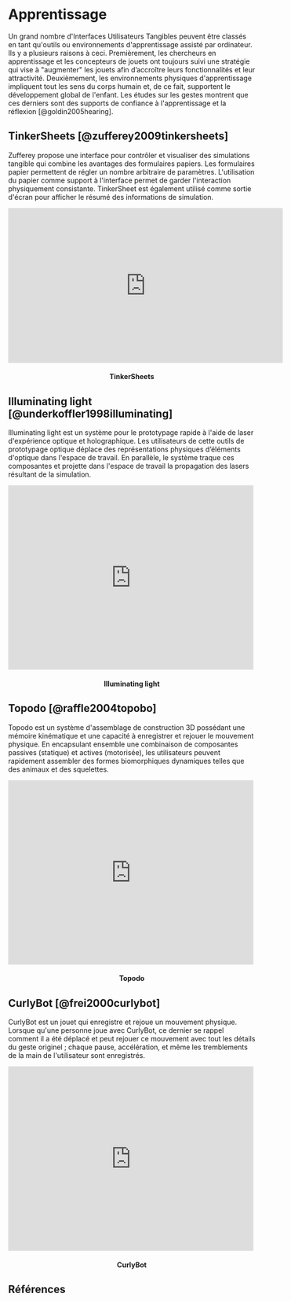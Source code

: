 # Apprentissage

Un grand nombre d'Interfaces Utilisateurs Tangibles peuvent être classés en tant qu'outils ou environnements d'apprentissage assisté par ordinateur.
Ils y a plusieurs raisons à ceci. Premièrement, les chercheurs en apprentissage et les concepteurs de jouets ont toujours suivi une stratégie qui vise à "augmenter" les jouets afin d’accroître leurs fonctionnalités et leur attractivité. Deuxièmement, les environnements physiques d'apprentissage impliquent tout les sens du corps humain et, de ce fait, supportent le développement global de l'enfant. Les études sur les gestes montrent que ces derniers sont des supports de confiance à l'apprentissage et la réflexion [@goldin2005hearing]. 

## TinkerSheets [@zufferey2009tinkersheets]

Zufferey propose une interface pour contrôler et visualiser des simulations tangible qui combine les avantages des formulaires papiers. Les formulaires papier permettent de régler un nombre arbitraire de paramètres. L'utilisation du papier comme support à l'interface permet de garder l'interaction physiquement consistante.
TinkerSheet est également utilisé comme sortie d'écran pour afficher le résumé des informations de simulation.

<iframe width="560" height="315" src="https://www.youtube.com/embed/Bms4_i9DI2g" frameborder="0" allowfullscreen></iframe>
<h4 style="text-align:center">TinkerSheets</h4>

## Illuminating light [@underkoffler1998illuminating]

Illuminating light est un système pour le prototypage rapide à l'aide de laser d'expérience optique et holographique.
Les utilisateurs de cette outils de prototypage optique déplace des représentations physiques d’éléments d'optique dans l'espace de travail. En parallèle, le système traque ces composantes et projette dans l'espace de travail la propagation des lasers résultant de la simulation.

<iframe src="https://player.vimeo.com/video/48600709" width="500" height="375" frameborder="0" webkitallowfullscreen mozallowfullscreen allowfullscreen></iframe>
<h4 style="text-align:center">Illuminating light</h4>

## Topodo [@raffle2004topobo]
Topodo est un système d'assemblage de construction 3D possédant une mémoire kinématique et une capacité à enregistrer et rejouer le mouvement physique.
En encapsulant ensemble une combinaison de composantes passives (statique) et actives (motorisée), les utilisateurs peuvent rapidement assembler des formes biomorphiques dynamiques telles que des animaux et des squelettes.

<iframe src="https://player.vimeo.com/video/44539844" width="500" height="375" frameborder="0" webkitallowfullscreen mozallowfullscreen allowfullscreen></iframe>
<h4 style="text-align:center">Topodo</h4>

## CurlyBot [@frei2000curlybot]
CurlyBot est un jouet qui enregistre et rejoue un mouvement physique. Lorsque qu'une personne joue avec CurlyBot, ce dernier se rappel comment il a été déplacé et peut rejouer ce mouvement avec tout les détails du geste originel ; chaque pause, accélération, et même les tremblements de la main de l'utilisateur sont enregistrés.

<iframe src="https://player.vimeo.com/video/48763713" width="500" height="375" frameborder="0" webkitallowfullscreen mozallowfullscreen allowfullscreen></iframe> 
<h4 style="text-align:center">CurlyBot</h4>

## Références
